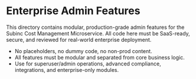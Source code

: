 # Enterprise Admin Features

This directory contains modular, production-grade admin features for the Subinc Cost Management Microservice. All code here must be SaaS-ready, secure, and reviewed for real-world enterprise deployment.

- No placeholders, no dummy code, no non-prod content.
- All features must be modular and separated from core business logic.
- Use for superuser/admin operations, advanced compliance, integrations, and enterprise-only modules. 